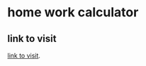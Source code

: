 # home work calculator




## link to visit

[link to visit](https://didi3762.github.io/calculator/index.html).


